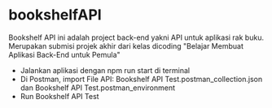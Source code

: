 # bookshelfAPI
Bookshelf API ini adalah project back-end yakni API untuk aplikasi rak buku. Merupakan submisi projek akhir dari kelas dicoding "Belajar Membuat Aplikasi Back-End untuk Pemula"

- Jalankan aplikasi dengan npm run start di terminal
- Di Postman, import File API: Bookshelf API Test.postman_collection.json dan Bookshelf API Test.postman_environment
- Run Bookshelf API Test
